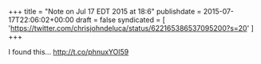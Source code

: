 +++
title = "Note on Jul 17 EDT 2015 at 18:6"
publishdate = 2015-07-17T22:06:02+00:00
draft = false
syndicated = [ 'https://twitter.com/chrisjohndeluca/status/622165386537095200?s=20' ]
+++

I found this... http://t.co/phnuxYOl59
